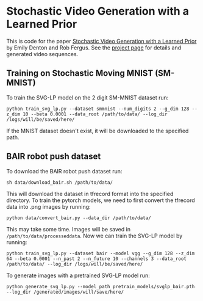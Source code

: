 # Stochastic Video Generation with a Learned Prior
This is code for the paper [Stochastic Video Generation with a Learned Prior](https://arxiv.org/abs/1802.07687) by Emily Denton and Rob Fergus. See the [project page](https://sites.google.com/view/svglp/) for details and generated video sequences.

##  Training on Stochastic Moving MNIST (SM-MNIST)
To train the SVG-LP model on the 2 digit SM-MNIST dataset run: 
```
python train_svg_lp.py --dataset smmnist --num_digits 2 --g_dim 128 --z_dim 10 --beta 0.0001 --data_root /path/to/data/ --log_dir /logs/will/be/saved/here/
```
If the MNIST dataset doesn't exist, it will be downloaded to the specified path.

## BAIR robot push dataset
To download the BAIR robot push dataset run:
```
sh data/download_bair.sh /path/to/data/
```
This will download the dataset in tfrecord format into the specified directory. To train the pytorch models, we need to first convert the tfrecord data into .png images by running:
```
python data/convert_bair.py --data_dir /path/to/data/
```
This may take some time. Images will be saved in ```/path/to/data/processeddata```.
Now we can train the SVG-LP model by running:
```
python train_svg_lp.py --dataset bair --model vgg --g_dim 128 --z_dim 64 --beta 0.0001 --n_past 2 --n_future 10 --channels 3 --data_root /path/to/data/ --log_dir /logs/will/be/saved/here/
```

To generate images with a pretrained SVG-LP model run:
```
python generate_svg_lp.py --model_path pretrain_models/svglp_bair.pth --log_dir /generated/images/will/save/here/
```
